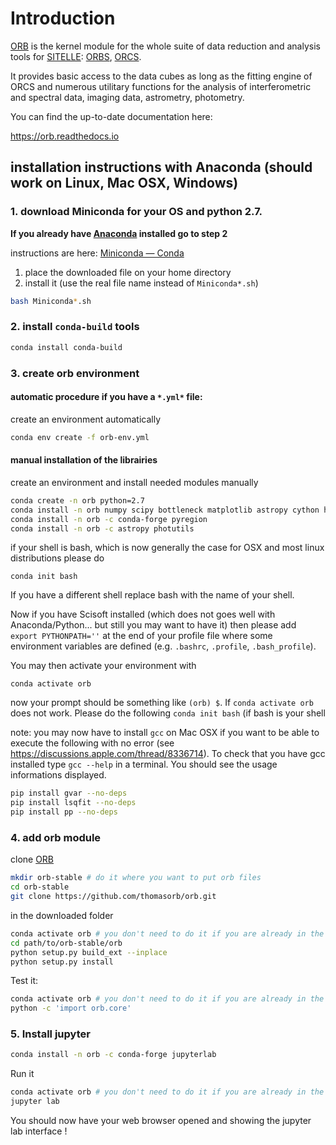 # Introduction

[ORB](https://github.com/thomasorb/orb) is the kernel module for the
whole suite of data reduction and analysis tools for
[SITELLE](http://www.cfht.hawaii.edu/Instruments/Sitelle):
[ORBS](https://github.com/thomasorb/orbs),
[ORCS](https://github.com/thomasorb/orcs).

It provides basic access to the data cubes as long as the fitting
engine of ORCS and numerous utilitary functions for the analysis of
interferometric and spectral data, imaging data, astrometry,
photometry.


You can find the up-to-date documentation here:

https://orb.readthedocs.io


## installation instructions with Anaconda (should work on Linux, Mac OSX, Windows)

### 1. download Miniconda for your OS and python 2.7.

**If you already have [Anaconda](https://www.anaconda.com/) installed go to step 2**

instructions are here: [Miniconda — Conda](https://conda.io/miniconda.html)
1. place the downloaded file on your home directory
2. install it (use the real file name instead of `Miniconda*.sh`)
```bash
bash Miniconda*.sh
```
### 2. install `conda-build` tools
```bash
conda install conda-build
```

### 3. create orb environment
#### automatic procedure if you have a `*.yml*` file:
create an environment automatically
```bash
conda env create -f orb-env.yml
```

#### manual installation of the librairies
create an environment and install needed modules manually
```bash
conda create -n orb python=2.7 
conda install -n orb numpy scipy bottleneck matplotlib astropy cython h5py dill pandas
conda install -n orb -c conda-forge pyregion
conda install -n orb -c astropy photutils
```
if your shell is bash, which is now generally the case for OSX and most linux distributions please do
```
conda init bash
```
If you have a different shell replace bash with the name of your shell.

Now if you have Scisoft installed (which does not goes well with Anaconda/Python... but still you may want to have it)
then please add `export PYTHONPATH=''` at the end of your profile file where some environment variables are defined (e.g. `.bashrc`, `.profile`, `.bash_profile`).

You may then activate your environment with
```
conda activate orb
```
now your prompt should be something like `(orb) $`. If `conda activate orb` does not work. Please do the following `conda init bash` (if bash is your shell

note: you may now have to install `gcc` on Mac OSX if you want to be able to execute the following with no error (see https://discussions.apple.com/thread/8336714). To check that you have gcc installed type `gcc --help` in a terminal. You should see the usage informations displayed.

```bash
pip install gvar --no-deps
pip install lsqfit --no-deps
pip install pp --no-deps
```

### 4. add orb module

clone [ORB](https://github.com/thomasorb/orb)
```bash
mkdir orb-stable # do it where you want to put orb files
cd orb-stable
git clone https://github.com/thomasorb/orb.git
```

in the downloaded folder
```bash
conda activate orb # you don't need to do it if you are already in the orb environment
cd path/to/orb-stable/orb
python setup.py build_ext --inplace
python setup.py install
```

Test it:
```bash
conda activate orb # you don't need to do it if you are already in the orb environment
python -c 'import orb.core'
```

### 5. Install jupyter

```bash
conda install -n orb -c conda-forge jupyterlab
```
Run it

```bash
conda activate orb # you don't need to do it if you are already in the orb environment
jupyter lab
```
You should now have your web browser opened and showing the jupyter lab interface !

	  
